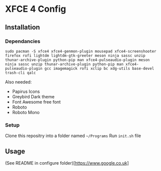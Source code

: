 # XFCE 4 Config

## Installation 

### Dependancies

`sudo pacman -S xfce4 xfce4-genmon-plugin mousepad xfce4-screenshooter firefox rofi lightdm lightdm-gtk-greeter meson ninja sassc unzip thunar-archive-plugin python-pip man xfce4-pulseaudio-plugin meson ninja sassc unzip thunar-archive-plugin python-pip man xfce4-pulseaudio-plugin gcc imagemagick rofi xclip bc xdg-utils base-devel trash-cli qalc`

Also needed: 

* Papirus Icons 
* Greybird Dark theme 
* Font Awesome free font 
* Roboto 
* Roboto Mono 

### Setup 

Clone this repositry into a folder named `~/Programs` 
Run `init.sh` file

## Usage 

(See README in configure folder)[https://www.google.co.uk]
